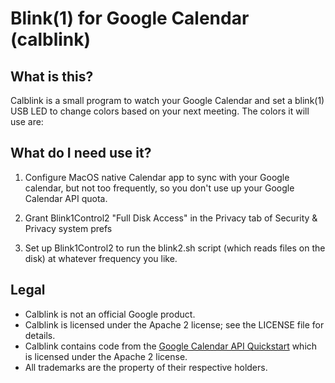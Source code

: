 # Blink(1) for Google Calendar (calblink)

## What is this?

Calblink is a small program to watch your Google Calendar and set a blink(1) USB
LED to change colors based on your next meeting. The colors it will use are:

## What do I need use it?

1. Configure MacOS native Calendar app to sync with your Google calendar, but not
   too frequently, so you don't use up your Google Calendar API quota.

2. Grant Blink1Control2 "Full Disk Access" in the Privacy tab of Security & Privacy system prefs

3. Set up Blink1Control2 to run the blink2.sh script (which reads files on the disk)  at whatever frequency you like.

## Legal

*   Calblink is not an official Google product.
*   Calblink is licensed under the Apache 2 license; see the LICENSE file for details.
*   Calblink contains code from the [Google Calendar API
    Quickstart](https://developers.google.com/google-apps/calendar/quickstart/go)
    which is licensed under the Apache 2 license.
*   All trademarks are the property of their respective holders.

